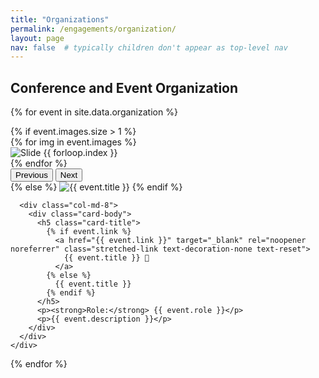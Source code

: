 ```yaml
---
title: "Organizations"
permalink: /engagements/organization/
layout: page
nav: false  # typically children don't appear as top-level nav
---
```



## Conference and Event Organization
{% for event in site.data.organization %}
  <div class="card mb-4 shadow-sm">
    <div class="row g-0">
      <div class="col-md-4">
        {% if event.images.size > 1 %}
          <div id="carousel-{{ forloop.index }}" class="carousel slide" data-bs-ride="carousel">
            <div class="carousel-inner">
              {% for img in event.images %}
                <div class="carousel-item {% if forloop.first %}active{% endif %}">
                  <img src="{{ img }}" class="d-block w-100" alt="Slide {{ forloop.index }}">
                </div>
              {% endfor %}
            </div>
            <button class="carousel-control-prev" type="button" data-bs-target="#carousel-{{ forloop.index }}" data-bs-slide="prev">
              <span class="carousel-control-prev-icon" aria-hidden="true"></span>
              <span class="visually-hidden">Previous</span>
            </button>
            <button class="carousel-control-next" type="button" data-bs-target="#carousel-{{ forloop.index }}" data-bs-slide="next">
              <span class="carousel-control-next-icon" aria-hidden="true"></span>
              <span class="visually-hidden">Next</span>
            </button>
          </div>
        {% else %}
          <img src="{{ event.images[0] }}" class="img-fluid rounded-start" alt="{{ event.title }}">
        {% endif %}
      </div>

      <div class="col-md-8">
        <div class="card-body">
          <h5 class="card-title">
            {% if event.link %}
              <a href="{{ event.link }}" target="_blank" rel="noopener noreferrer" class="stretched-link text-decoration-none text-reset">
                {{ event.title }} 🔗
              </a>
            {% else %}
              {{ event.title }}
            {% endif %}
          </h5>
          <p><strong>Role:</strong> {{ event.role }}</p>
          <p>{{ event.description }}</p>
        </div>
      </div>
    </div>
  </div>
{% endfor %}